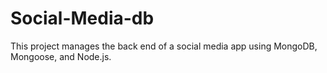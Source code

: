 # Social-Media-db
This project manages the back end of a social media app using MongoDB, Mongoose, and Node.js.
